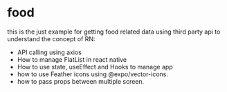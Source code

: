 # food

this is the just example for getting food related data using third party api to understand the concept of RN:
- API calling using axios
- How to manage FlatList in react native
- How to use state, useEffect and Hooks to manage app
- how to use Feather icons using @expo/vector-icons.
- how to pass props between multiple screen.
